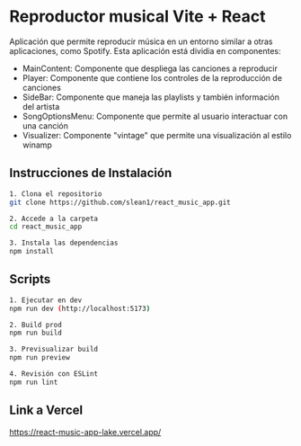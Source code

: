 # Reproductor musical Vite + React

Aplicación que permite reproducir música en un entorno similar a otras aplicaciones, como Spotify. Esta aplicación está dividia en componentes:
- MainContent: Componente que despliega las canciones a reproducir
- Player: Componente que contiene los controles de la reproducción de canciones
- SideBar: Componente que maneja las playlists y también información del artista
- SongOptionsMenu: Componente que permite al usuario interactuar con una canción
- Visualizer: Componente "vintage" que permite una visualización al estilo winamp

## Instrucciones de Instalación

```bash
1. Clona el repositorio
git clone https://github.com/slean1/react_music_app.git

2. Accede a la carpeta
cd react_music_app

3. Instala las dependencias
npm install
```

## Scripts 
```bash
1. Ejecutar en dev
npm run dev (http://localhost:5173)

2. Build prod
npm run build

3. Previsualizar build
npm run preview

4. Revisión con ESLint
npm run lint
```

## Link a Vercel
https://react-music-app-lake.vercel.app/
